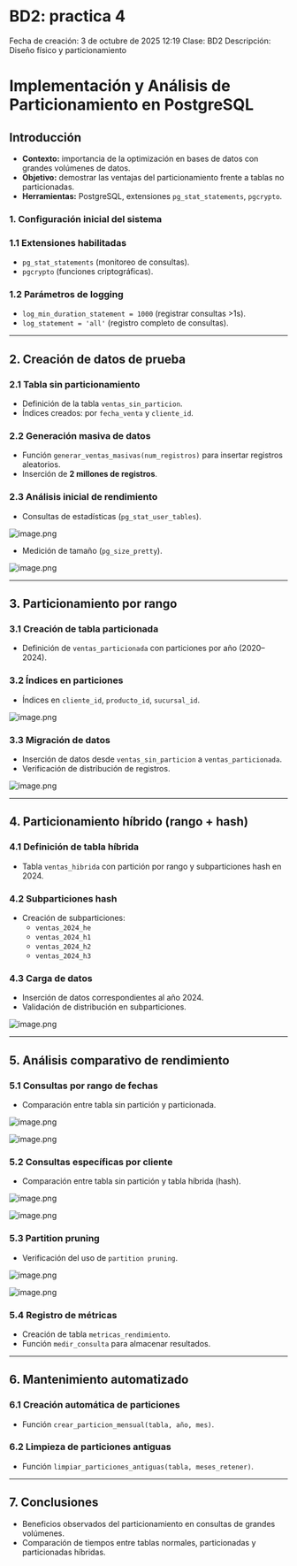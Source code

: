 # BD2: practica 4

Fecha de creación: 3 de octubre de 2025 12:19
Clase: BD2
Descripción: Diseño físico y particionamiento

# Implementación y Análisis de Particionamiento en PostgreSQL

## Introducción

- **Contexto:** importancia de la optimización en bases de datos con grandes volúmenes de datos.
- **Objetivo:** demostrar las ventajas del particionamiento frente a tablas no particionadas.
- **Herramientas:** PostgreSQL, extensiones `pg_stat_statements`, `pgcrypto`.

### 1. Configuración inicial del sistema

### 1.1 Extensiones habilitadas

- `pg_stat_statements` (monitoreo de consultas).
- `pgcrypto` (funciones criptográficas).

### 1.2 Parámetros de logging

- `log_min_duration_statement = 1000` (registrar consultas >1s).
- `log_statement = 'all'` (registro completo de consultas).

---

## 2. Creación de datos de prueba

### 2.1 Tabla sin particionamiento

- Definición de la tabla `ventas_sin_particion`.
- Índices creados: por `fecha_venta` y `cliente_id`.

### 2.2 Generación masiva de datos

- Función `generar_ventas_masivas(num_registros)` para insertar registros aleatorios.
- Inserción de **2 millones de registros**.

### 2.3 Análisis inicial de rendimiento

- Consultas de estadísticas (`pg_stat_user_tables`).

![image.png](image.png)

- Medición de tamaño (`pg_size_pretty`).

![image.png](image%201.png)

---

## 3. Particionamiento por rango

### 3.1 Creación de tabla particionada

- Definición de `ventas_particionada` con particiones por año (2020–2024).

### 3.2 Índices en particiones

- Índices en `cliente_id`, `producto_id`, `sucursal_id`.

![image.png](image%202.png)

### 3.3 Migración de datos

- Inserción de datos desde `ventas_sin_particion` a `ventas_particionada`.
- Verificación de distribución de registros.

![image.png](image%203.png)

---

## 4. Particionamiento híbrido (rango + hash)

### 4.1 Definición de tabla híbrida

- Tabla `ventas_hibrida` con partición por rango y subparticiones hash en 2024.

### 4.2 Subparticiones hash

- Creación de subparticiones:
    - `ventas_2024_he`
    - `ventas_2024_h1`
    - `ventas_2024_h2`
    - `ventas_2024_h3`

### 4.3 Carga de datos

- Inserción de datos correspondientes al año 2024.
- Validación de distribución en subparticiones.

![image.png](image%204.png)

---

## 5. Análisis comparativo de rendimiento

### 5.1 Consultas por rango de fechas

- Comparación entre tabla sin partición y particionada.

![image.png](image%205.png)

![image.png](image%206.png)

### 5.2 Consultas específicas por cliente

- Comparación entre tabla sin partición y tabla híbrida (hash).

![image.png](image%207.png)

![image.png](image%208.png)

### 5.3 Partition pruning

- Verificación del uso de `partition pruning`.

![image.png](image%209.png)

![image.png](image%2010.png)

### 5.4 Registro de métricas

- Creación de tabla `metricas_rendimiento`.
- Función `medir_consulta` para almacenar resultados.

---

## 6. Mantenimiento automatizado

### 6.1 Creación automática de particiones

- Función `crear_particion_mensual(tabla, año, mes)`.

### 6.2 Limpieza de particiones antiguas

- Función `limpiar_particiones_antiguas(tabla, meses_retener)`.

---

## 7. Conclusiones

- Beneficios observados del particionamiento en consultas de grandes volúmenes.
- Comparación de tiempos entre tablas normales, particionadas y particionadas híbridas.